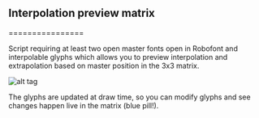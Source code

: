 ## Interpolation preview matrix
================

Script requiring at least two open master fonts open in Robofont and interpolable glyphs which allows you to preview interpolation and extrapolation based on master position in the 3x3 matrix.

![alt tag](http://www.akalollip.com/images/github/interpolation-preview-matrix.png)

The glyphs are updated at draw time, so you can modify glyphs and see changes happen live in the matrix (blue pill!). 
